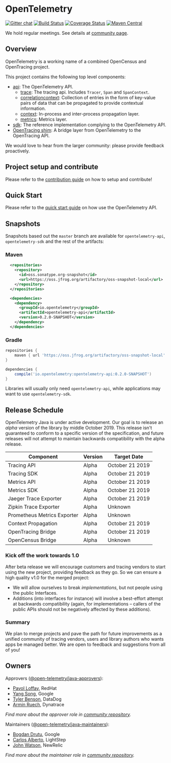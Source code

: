 # OpenTelemetry
[![Gitter chat][gitter-image]][gitter-url]
[![Build Status][circleci-image]][circleci-url]
[![Coverage Status][codecov-image]][codecov-url]
[![Maven Central][maven-image]][maven-url]

We hold regular meetings. See details at [community page](https://github.com/open-telemetry/community#java-sdk).

## Overview
OpenTelemetry is a working name of a combined OpenCensus and OpenTracing
project.

This project contains the following top level components:

* [api](api/): The OpenTelemetry API.
  * [trace](api/src/main/java/io/opentelemetry/trace/): The tracing api. Includes `Tracer`, `Span` and `SpanContext`.
  * [correlationcontext](/api/src/main/java/io/opentelemetry/correlationcontext): Collection of entries in the form of key-value pairs of data that can be propagated to provide contextual information.
  * [context](api/src/main/java/io/opentelemetry/context/): In-process and inter-process propagation layer.
  * [metrics](api/src/main/java/io/opentelemetry/metrics/): Metrics layer.
* [sdk](sdk/): The reference implementation complying to the OpenTelemetry API.
* [OpenTracing shim](opentracing_shim/): A bridge layer from OpenTelemetry to the OpenTracing API.

We would love to hear from the larger community: please provide feedback proactively.

## Project setup and contribute

Please refer to the [contribution guide](CONTRIBUTING.md)
on how to setup and contribute!

## Quick Start
Please refer to the [quick start guide](QUICKSTART.md) on how use the OpenTelemetry API.


## Snapshots

Snapshots based out the `master` branch are available for `opentelemetry-api`, `opentelemetry-sdk` and the rest of the artifacts:

### Maven

```xml
  <repositories>
    <repository>
      <id>oss.sonatype.org-snapshot</id>
      <url>https://oss.jfrog.org/artifactory/oss-snapshot-local</url>
    </repository>
  </repositories>

  <dependencies>
    <dependency>
      <groupId>io.opentelemetry</groupId>
      <artifactId>opentelemetry-api</artifactId>
      <version>0.2.0-SNAPSHOT</version>
    </dependency>
  </dependencies>
```

### Gradle

```groovy
repositories {
	maven { url 'https://oss.jfrog.org/artifactory/oss-snapshot-local' }
}

dependencies {
	compile('io.opentelemetry:opentelemetry-api:0.2.0-SNAPSHOT')
}
```

Libraries will usually only need `opentelemetry-api`, while applications
may want to use `opentelemetry-sdk`.

## Release Schedule

OpenTelemetry Java is under active development. Our goal is to release an
_alpha_ version of the library by middle October 2019. This release isn't
guaranteed to conform to a specific version of the specification, and future
releases will not attempt to maintain backwards compatibility with the alpha
release.

| Component                   | Version | Target Date       |
| --------------------------- | ------- | ----------------- |
| Tracing API                 | Alpha   | October 21 2019   |
| Tracing SDK                 | Alpha   | October 21 2019   |
| Metrics API                 | Alpha   | October 21 2019   |
| Metrics SDK                 | Alpha   | October 21 2019   |
| Jaeger Trace Exporter       | Alpha   | October 21 2019   |
| Zipkin Trace Exporter       | Alpha   | Unknown           |
| Prometheus Metrics Exporter | Alpha   | Unknown           |
| Context Propagation         | Alpha   | October 21 2019   |
| OpenTracing Bridge          | Alpha   | October 21 2019   |
| OpenCensus Bridge           | Alpha   | Unknown           |

### Kick off the work towards 1.0

After beta release we will encourage customers and tracing vendors to start
using the new project, providing feedback as they go. So we can ensure a high
quality v1.0 for the merged project:

- We will allow ourselves to break *implementations*, but not people using the
  public Interfaces.
- Additions (into interfaces for instance) will involve a best-effort attempt at
  backwards compatibility (again, for implementations – callers of the public
  APIs should not be negatively affected by these additions).

### Summary

We plan to merge projects and pave the path for future improvements as a unified
community of tracing vendors, users and library authors who wants apps be
managed better. We are open to feedback and suggestions from all of you!

## Owners

Approvers ([@open-telemetry/java-approvers](https://github.com/orgs/open-telemetry/teams/java-approvers)):

- [Pavol Loffay](https://github.com/pavolloffay), RedHat
- [Yang Song](https://github.com/songy23), Google
- [Tyler Benson](https://github.com/tylerbenson), DataDog
- [Armin Ruech](https://github.com/arminru), Dynatrace

*Find more about the approver role in [community repository](https://github.com/open-telemetry/community/blob/master/community-membership.md#approver).*

Maintainers ([@open-telemetry/java-maintainers](https://github.com/orgs/open-telemetry/teams/java-maintainers)):

- [Bogdan Drutu](https://github.com/BogdanDrutu), Google
- [Carlos Alberto](https://github.com/carlosalberto), LightStep
- [John Watson](https://github.com/jkwatson), NewRelic

*Find more about the maintainer role in [community repository](https://github.com/open-telemetry/community/blob/master/community-membership.md#maintainer).*

[circleci-image]: https://circleci.com/gh/open-telemetry/opentelemetry-java.svg?style=svg 
[circleci-url]: https://circleci.com/gh/open-telemetry/opentelemetry-java
[gitter-image]: https://badges.gitter.im/open-telemetry/opentelemetry-java.svg 
[gitter-url]: https://gitter.im/open-telemetry/opentelemetry-java?utm_source=badge&utm_medium=badge&utm_campaign=pr-badge&utm_content=badge
[codecov-image]: https://codecov.io/gh/open-telemetry/opentelemetry-java/branch/master/graph/badge.svg
[codecov-url]: https://codecov.io/gh/open-telemetry/opentelemetry-java/branch/master/
[maven-image]: https://maven-badges.herokuapp.com/maven-central/io.opentelemetry/opentelemetry-api/badge.svg
[maven-url]: https://maven-badges.herokuapp.com/maven-central/io.opentelemetry/opentelemetry-api
